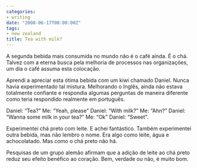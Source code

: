 ```yaml
---
categories:
- writing
date: "2008-06-17T00:00:00Z"
tags:
- new zealand
title: Tea with milk?
---
```


A segunda bebida mais consumida no mundo não é o café ainda. É o chá. Talvez com a eterna busca pela melhoria
de processos nas organizações, um dia o café assuma esta colocação.

Aprendi a apreciar esta ótima bebida com um kiwi chamado Daniel. Nunca havia experimentado tal mistura.
Melhorando o Inglês, ainda não estava totalmente confiante e respondia algumas perguntas de maneira
diferente como teria respondido realmente em português.

Daniel: “Tea?”
Me: “Yeah, please”
Daniel: “With milk?”
Me: “Ahn?”
Daniel: “Wanna some milk in your tea?”
Me: “Ok”
Daniel: “Sweet”.

Experimentei chá preto com leite. E achei fantástico. Também experimentei outra bebida, mas não lembro o nome.
Era algo como leite, água e achocolatado. Mas como o chá preto não há. 

Pesquisas de um grupo alemão afirmam que a adição de leite ao chá preto reduz seu efeito benéfico ao coração.
Bem, verdade ou não, é muito bom. 
